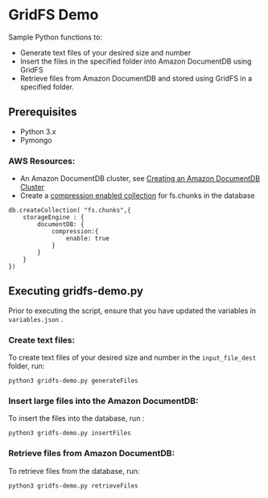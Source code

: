# GridFS Demo 

Sample Python functions to:

-	Generate text files of your desired size and number
-	Insert the files in the specified folder into Amazon DocumentDB using GridFS
-	Retrieve files from Amazon DocumentDB and stored using GridFS in a specified folder.

## Prerequisites
-	Python 3.x
-	Pymongo
  
### AWS Resources:
- An Amazon DocumentDB cluster, see [Creating an Amazon DocumentDB Cluster](https://docs.aws.amazon.com/documentdb/latest/developerguide/db-cluster-create.html)
- Create a [compression enabled collection](https://docs.aws.amazon.com/documentdb/latest/developerguide/doc-compression.html#enabling-compression) for fs.chunks in the database
  
```
db.createCollection( "fs.chunks",{
    storageEngine : {
        documentDB: {
            compression:{
                enable: true
            }
        }
    }
})
```

## Executing gridfs-demo.py
Prior to executing the script, ensure that you have updated the variables in `variables.json` .

### Create text files: 
To create text files of your desired size and number in the `input_file_dest` folder, run:

```
python3 gridfs-demo.py generateFiles
```
### Insert large files into the Amazon DocumentDB: 
To insert the files into the database, run :
```
python3 gridfs-demo.py insertFiles
```
### Retrieve files from Amazon DocumentDB: 
To retrieve files from the database, run:
```
python3 gridfs-demo.py retrieveFiles
```

